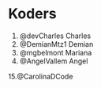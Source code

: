 # Koders

1. @devCharles Charles
2. @DemianMtz1 Demian
3. @mgbelmont Mariana
4. @AngelVallem Angel







15.@CarolinaDCode